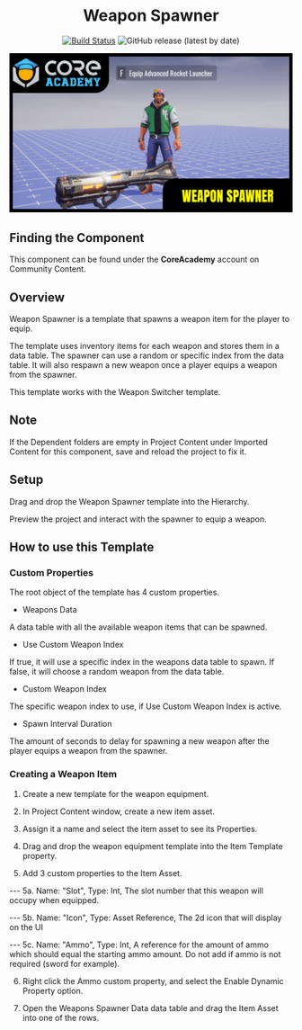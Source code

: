 <div align="center">

# Weapon Spawner

[![Build Status](https://github.com/Core-Team-META/CC-Template-Repository/workflows/CI/badge.svg)](https://github.com/Core-Team-META/CC-Template-Repository/actions/workflows/ci.yml?query=workflow%3ACI%29)
![GitHub release (latest by date)](https://img.shields.io/github/v/release/Core-Team-META/CC-Template-Repository?style=plastic)

![Preview](/Screenshots/weaponspawner.png)

</div>

## Finding the Component

This component can be found under the **CoreAcademy** account on Community Content.

## Overview

Weapon Spawner is a template that spawns a weapon item for the player to equip.

The template uses inventory items for each weapon and stores them in a data table. The spawner can use a random or specific index from the data table. It will also respawn a new weapon once a player equips a weapon from the spawner.

This template works with the Weapon Switcher template.

## Note

If the Dependent folders are empty in Project Content under Imported Content for this component, save and reload the project to fix it.

## Setup

Drag and drop the Weapon Spawner template into the Hierarchy.

Preview the project and interact with the spawner to equip a weapon.

## How to use this Template

### Custom Properties

The root object of the template has 4 custom properties.

- Weapons Data

A data table with all the available weapon items that can be spawned.

- Use Custom Weapon Index

If true, it will use a specific index in the weapons data table to spawn.
If false, it will choose a random weapon from the data table.

- Custom Weapon Index

The specific weapon index to use, if Use Custom Weapon Index is active.

- Spawn Interval Duration

The amount of seconds to delay for spawning a new weapon after the player equips a weapon from the spawner.

### Creating a Weapon Item

1. Create a new template for the weapon equipment.

2. In Project Content window, create a new item asset.

3. Assign it a name and select the item asset to see its Properties.

4. Drag and drop the weapon equipment template into the Item Template property.

5. Add 3 custom properties to the Item Asset.

--- 5a. Name: "Slot", Type: Int, The slot number that this weapon will occupy when equipped.

--- 5b. Name: "Icon", Type: Asset Reference, The 2d icon that will display on the UI

--- 5c. Name: "Ammo", Type: Int, A reference for the amount of ammo which should equal the starting ammo amount. Do not add if ammo is not required (sword for example).

6. Right click the Ammo custom property, and select the Enable Dynamic Property option.

7. Open the Weapons Spawner Data data table and drag the Item Asset into one of the rows.
